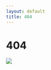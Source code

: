 ```yaml
---
layout: default
title: 404
---
```


# 404


<img src="https://github.com/virendrasinghrp/blog/tree/master/_screenshots/oreilly-404.png" />

